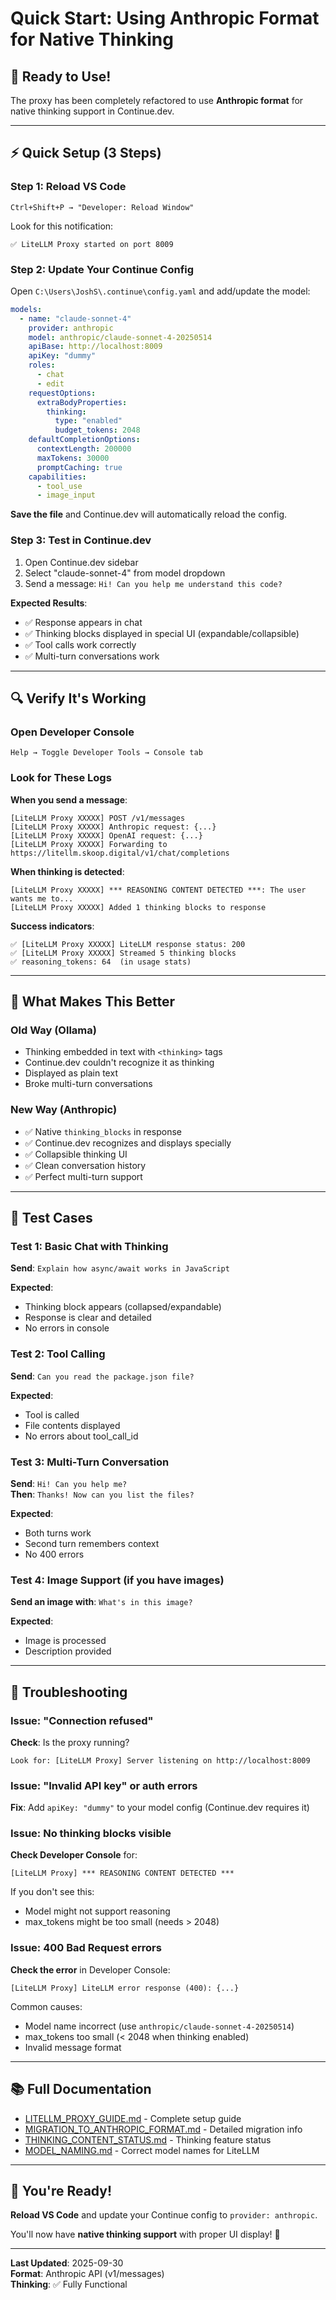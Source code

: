 # Quick Start: Using Anthropic Format for Native Thinking

## 🚀 Ready to Use!

The proxy has been completely refactored to use **Anthropic format** for native thinking support in Continue.dev.

---

## ⚡ Quick Setup (3 Steps)

### Step 1: Reload VS Code

```
Ctrl+Shift+P → "Developer: Reload Window"
```

Look for this notification:
```
✅ LiteLLM Proxy started on port 8009
```

### Step 2: Update Your Continue Config

Open `C:\Users\JoshS\.continue\config.yaml` and add/update the model:

```yaml
models:
  - name: "claude-sonnet-4"
    provider: anthropic
    model: anthropic/claude-sonnet-4-20250514
    apiBase: http://localhost:8009
    apiKey: "dummy"
    roles:
      - chat
      - edit
    requestOptions:
      extraBodyProperties:
        thinking:
          type: "enabled"
          budget_tokens: 2048
    defaultCompletionOptions:
      contextLength: 200000
      maxTokens: 30000
      promptCaching: true
    capabilities:
      - tool_use
      - image_input
```

**Save the file** and Continue.dev will automatically reload the config.

### Step 3: Test in Continue.dev

1. Open Continue.dev sidebar
2. Select "claude-sonnet-4" from model dropdown
3. Send a message: `Hi! Can you help me understand this code?`

**Expected Results**:
- ✅ Response appears in chat
- ✅ Thinking blocks displayed in special UI (expandable/collapsible)
- ✅ Tool calls work correctly
- ✅ Multi-turn conversations work

---

## 🔍 Verify It's Working

### Open Developer Console
```
Help → Toggle Developer Tools → Console tab
```

### Look for These Logs

**When you send a message**:
```
[LiteLLM Proxy XXXXX] POST /v1/messages
[LiteLLM Proxy XXXXX] Anthropic request: {...}
[LiteLLM Proxy XXXXX] OpenAI request: {...}
[LiteLLM Proxy XXXXX] Forwarding to https://litellm.skoop.digital/v1/chat/completions
```

**When thinking is detected**:
```
[LiteLLM Proxy XXXXX] *** REASONING CONTENT DETECTED ***: The user wants me to...
[LiteLLM Proxy XXXXX] Added 1 thinking blocks to response
```

**Success indicators**:
```
✅ [LiteLLM Proxy XXXXX] LiteLLM response status: 200
✅ [LiteLLM Proxy XXXXX] Streamed 5 thinking blocks
✅ reasoning_tokens: 64  (in usage stats)
```

---

## 🎯 What Makes This Better

### Old Way (Ollama)
- Thinking embedded in text with `<thinking>` tags
- Continue.dev couldn't recognize it as thinking
- Displayed as plain text
- Broke multi-turn conversations

### New Way (Anthropic)
- ✅ Native `thinking_blocks` in response
- ✅ Continue.dev recognizes and displays specially
- ✅ Collapsible thinking UI
- ✅ Clean conversation history
- ✅ Perfect multi-turn support

---

## 🧪 Test Cases

### Test 1: Basic Chat with Thinking
**Send**: `Explain how async/await works in JavaScript`

**Expected**:
- Thinking block appears (collapsed/expandable)
- Response is clear and detailed
- No errors in console

### Test 2: Tool Calling
**Send**: `Can you read the package.json file?`

**Expected**:
- Tool is called
- File contents displayed
- No errors about tool_call_id

### Test 3: Multi-Turn Conversation
**Send**: `Hi! Can you help me?`  
**Then**: `Thanks! Now can you list the files?`

**Expected**:
- Both turns work
- Second turn remembers context
- No 400 errors

### Test 4: Image Support (if you have images)
**Send an image with**: `What's in this image?`

**Expected**:
- Image is processed
- Description provided

---

## 🐛 Troubleshooting

### Issue: "Connection refused"
**Check**: Is the proxy running?
```
Look for: [LiteLLM Proxy] Server listening on http://localhost:8009
```

### Issue: "Invalid API key" or auth errors  
**Fix**: Add `apiKey: "dummy"` to your model config (Continue.dev requires it)

### Issue: No thinking blocks visible
**Check Developer Console** for:
```
[LiteLLM Proxy] *** REASONING CONTENT DETECTED ***
```

If you don't see this:
- Model might not support reasoning
- max_tokens might be too small (needs > 2048)

### Issue: 400 Bad Request errors
**Check the error** in Developer Console:
```
[LiteLLM Proxy] LiteLLM error response (400): {...}
```

Common causes:
- Model name incorrect (use `anthropic/claude-sonnet-4-20250514`)
- max_tokens too small (< 2048 when thinking enabled)
- Invalid message format

---

## 📚 Full Documentation

- [LITELLM_PROXY_GUIDE.md](LITELLM_PROXY_GUIDE.md) - Complete setup guide
- [MIGRATION_TO_ANTHROPIC_FORMAT.md](MIGRATION_TO_ANTHROPIC_FORMAT.md) - Detailed migration info
- [THINKING_CONTENT_STATUS.md](THINKING_CONTENT_STATUS.md) - Thinking feature status
- [MODEL_NAMING.md](MODEL_NAMING.md) - Correct model names for LiteLLM

---

## 🎊 You're Ready!

**Reload VS Code** and update your Continue config to `provider: anthropic`. 

You'll now have **native thinking support** with proper UI display! 🚀

---

**Last Updated**: 2025-09-30  
**Format**: Anthropic API (v1/messages)  
**Thinking**: ✅ Fully Functional
